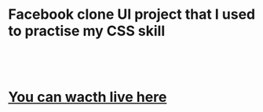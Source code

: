 <h1>Facebook clone UI project that I used to practise my CSS skill<h1> <br>

<a href = "https://vigilant-mirzakhani-206ad6.netlify.app/">You can wacth live here </a>

